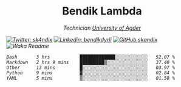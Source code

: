 <h1 align="center"> Bendik Lambda </h1>
<p align="center"><em>Technician <a href="http://www.uia.no">University of Agder</a></p>



[![Twitter: sk4ndix](https://img.shields.io/twitter/follow/sk4ndix?style=social)](https://twitter.com/sk4ndix)
[![Linkedin: bendikdyrli](https://img.shields.io/badge/-bendikdyrli-blue?style=flat-square&logo=Linkedin&logoColor=white&link=https://www.linkedin.com/in/bendikdyrli/)](https://www.linkedin.com/in/bendikdyrli/)
[![GitHub skandix](https://img.shields.io/github/followers/skandix?label=follow&style=social)](https://github.com/skandix)
![Waka Readme](https://github.com/skandix/skandix/workflows/Waka%20Readme/badge.svg)


<!--START_SECTION:waka-->
```text
Bash       3 hrs           █████████████░░░░░░░░░░░░   52.07 % 
Markdown   2 hrs 9 mins    █████████▒░░░░░░░░░░░░░░░   37.40 % 
Other      13 mins         █░░░░░░░░░░░░░░░░░░░░░░░░   03.97 % 
Python     9 mins          ▓░░░░░░░░░░░░░░░░░░░░░░░░   02.84 % 
YAML       5 mins          ▒░░░░░░░░░░░░░░░░░░░░░░░░   01.50 % 
```
<!--END_SECTION:waka-->
